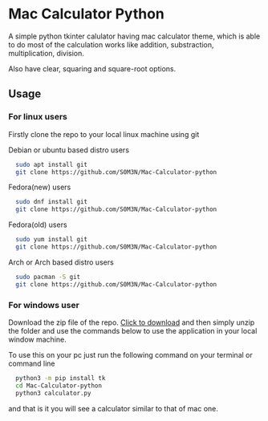 
# Mac Calculator Python

A simple python tkinter calulator having mac calculator theme, which is able to do most of the calculation works like addition, substraction, multiplication, division.

Also have clear, squaring and square-root options.

## Usage

### For linux users
Firstly clone the repo to your local linux machine using git 

Debian or ubuntu based distro users
```bash
  sudo apt install git
  git clone https://github.com/S0M3N/Mac-Calculator-python
```

Fedora(new) users
```bash
  sudo dnf install git
  git clone https://github.com/S0M3N/Mac-Calculator-python
```
Fedora(old) users
```bash
  sudo yum install git
  git clone https://github.com/S0M3N/Mac-Calculator-python
```

Arch or Arch based distro users
```bash
  sudo pacman -S git
  git clone https://github.com/S0M3N/Mac-Calculator-python
```


### For windows user
Download the zip file of the repo.
[Click to download](https://github.com/S0M3N/Mac-Calculator-python/archive/refs/heads/main.zip) and then simply unzip the folder and use the commands below to use the application in your local window machine.

To use this on your pc just run the following command on your terminal or command line

```bash
  python3 -m pip install tk
  cd Mac-Calculator-python
  python3 calculator.py
```
and that is it you will see a calculator similar to that of 
mac one.

